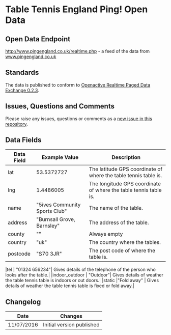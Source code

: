 # Table Tennis England Ping! Open Data

## Open Data Endpoint
http://www.pingengland.co.uk/realtime.php - a feed of the data from www.pingengland.co.uk

## Standards
The data is published to conform to [Openactive Realtime Paged Data Exchange 0.2.3](https://www.openactive.io/realtime-paged-data-exchange/0.2.3/).

## Issues, Questions and Comments
Please raise any issues, questions or comments as a [new issue in this repository](https://github.com/table-tennis-england/opendata/issues).

## Data Fields

| Data Field | Example Value | Description |
|---|---|---|
| lat | 53.5372727  | The latitude GPS coordinate of where the table tennis table is. | 
| lng | 1.4486005  | The longitude GPS coordinate of where the table tennis table is.  | 
| name | "5ives Community Sports Club" | The name of the table. | 
| address | "Burnsall Grove, Barnsley" | The address of the table.  | 
| county | "" | Always empty  | 
| country | "uk" |  The country where the tables. | 
| postcode | "S70 3JR" | The post code of where the table is. | 

|tel | "01324 656234"| Gives details of the telephone of the person who looks after the table.|
|indoor_outdoor | "Outdoor"| Gives details of weather the table tennis table is indoors or out doors.|
|static |"Fold away" | Gives details of weather the table tennis table is fixed or fold away.|

## Changelog

| Date | Changes |
|---|---|
| 11/07/2016 | Initial version published |
